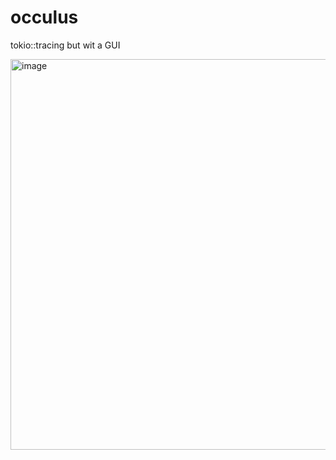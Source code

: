 # occulus
tokio::tracing but wit a GUI

<img width="1137" height="625" alt="image" src="https://github.com/user-attachments/assets/276287b6-ae97-492c-85f7-395d33c85da9" />
